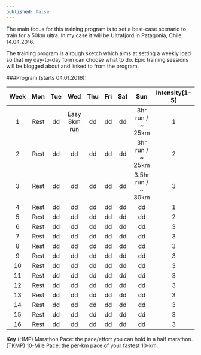 ```yaml
---
published: false
---
```


The main focus for this training program is to set a best-case scenario to train for a 50km ultra. In my case it will be Ultrafjord in Patagonia, Chile, 14.04.2016.

The training program is a rough sketch which aims at setting a weekly load so that my day-to-day form can choose what to do. Epic training sessions will be blogged about and linked to from the program.  

###Program (starts 04.01.2016):

|     Week    | Mon  | Tue | Wed | Thu | Fri | Sat | Sun | Intensity(1-5) |
|:-----------:|:----:|:---:|:---:|:---:|:---:|:---:|:---:|:--------------:|
| 1           | Rest | dd  | Easy 8km run  | dd  | dd  | dd  | 3hr run / ~ 25km  | 1  | 
| 2           | Rest | dd  | dd  | dd  | dd  | dd  | 3hr run / ~ 25km  | 2  | 
| 3           | Rest | dd  | dd  | dd  | dd  | dd  | 3.5hr run / ~ 30km  | 3  | 
| 4           | Rest | dd  | dd  | dd  | dd  | dd  | dd  | 1  | 
| 5           | Rest | dd  | dd  | dd  | dd  | dd  | dd  | 2  | 
| 6           | Rest | dd  | dd  | dd  | dd  | dd  | dd  | 3  | 
| 7           | Rest | dd  | dd  | dd  | dd  | dd  | dd  | 3  |
| 8           | Rest | dd  | dd  | dd  | dd  | dd  | dd  | 3  |
| 9           | Rest | dd  | dd  | dd  | dd  | dd  | dd  | 3  |
| 10          | Rest | dd  | dd  | dd  | dd  | dd  | dd  | 3  |
| 11          | Rest | dd  | dd  | dd  | dd  | dd  | dd  | 3  |
| 12          | Rest | dd  | dd  | dd  | dd  | dd  | dd  | 3  |
| 13          | Rest | dd  | dd  | dd  | dd  | dd  | dd  | 3  |
| 14          | Rest | dd  | dd  | dd  | dd  | dd  | dd  | 3  |
| 15          | Rest | dd  | dd  | dd  | dd  | dd  | dd  | 3  |
| 16          | Rest | dd  | dd  | dd  | dd  | dd  | dd  | 3  |

**Key**
(HMP) Marathon Pace: the pace/effort you can hold in a half marathon.
(TKMP) 10-Mile Pace: the per-km pace of your fastest 10-km.

